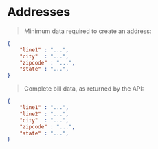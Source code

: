 # Addresses
> Minimum data required to create an address:

```json
{
    "line1" : "...",
    "city"  : "...",
    "zipcode" : "...",
    "state" : "...",
}
```

> Complete bill data, as returned by the API:

```json
{
    "line1" : "...",
    "line2" : "...",
    "city"  : "...",
    "zipcode" : "...",
    "state" : "...",
}
```
